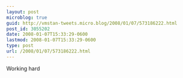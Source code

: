 ```yaml
---
layout: post
microblog: true
guid: http://vmstan-tweets.micro.blog/2008/01/07/573186222.html
post_id: 3055202
date: 2008-01-07T15:33:29-0600
lastmod: 2008-01-07T15:33:29-0600
type: post
url: /2008/01/07/573186222.html
---
```

Working hard
